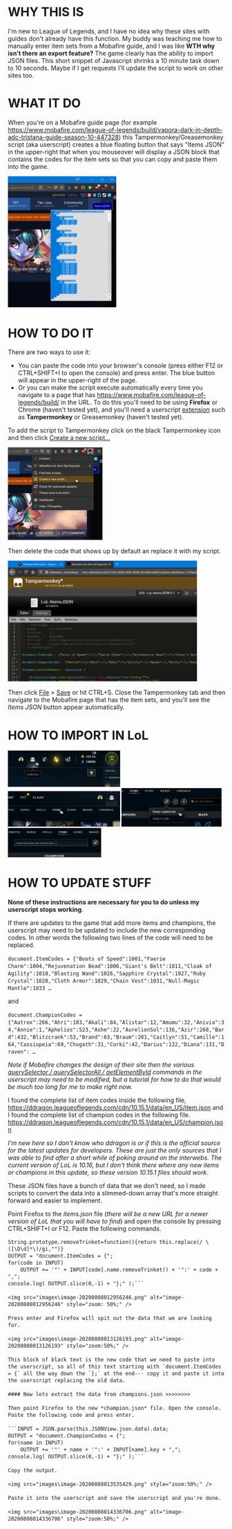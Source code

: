 # WHY THIS IS

I'm new to League of Legends, and I have no idea why these sites with guides don't already have this function. My buddy was teaching me how to manually enter item sets from a Mobafire guide, and I was like **WTH why isn't there an export feature?** The game clearly has the ability to import JSON files. This short snippet of Javascript shrinks a 10 minute task down to 10 seconds. Maybe if I get requests I'll update the script to work on other sites too.



# WHAT IT DO

When you're on a Mobafire guide page (for example https://www.mobafire.com/league-of-legends/build/vapora-dark-in-depth-adc-tristana-guide-season-10-447328) this Tampermonkey/Greasemonkey script (aka userscript) creates a blue floating button that says "Items JSON" in the upper-right that when you mouseover will display a JSON block that contains the codes for the item sets so that you can copy and paste them into the game.

<img src="images\image-20200807232917193.png" alt="image-20200807232917193" style="zoom:50%;" />



# HOW TO DO IT

There are two ways to use it:

- You can paste the code into your browser's console (press either F12 or CTRL+SHIFT+I to open the console) and press enter. The blue button will appear in the upper-right of the page.
- Or you can make the script execute automatically every time you navigate to a page that has https://www.mobafire.com/league-of-legends/build/ in the URL. To do this you'll need to be using **Firefox** or Chrome (haven't tested yet), and you'll need a userscript <u>extension</u> such as **Tampermonkey** or Greasemonkey (haven't tested yet).

To add the script to Tampermonkey click on the black Tampermonkey icon and then click <u>Create a new script...</u>

<img src="images\image-20200807194711068.png" alt="image-20200807194711068" style="zoom:50%;" />

Then delete the code that shows up by default an replace it with my script.

<img src="images\image-20200808015435179.png" alt="image-20200808015435179" style="zoom: 50%;" />

Then click  <u>File</u> > <u>Save</u> or hit CTRL+S.
Close the Tampermonkey tab and then navigate to the Mobafire page that has the item sets, and you'll see the *Items JSON* button appear automatically.



# HOW TO IMPORT IN LoL

<img src="images\image-20200807230049601.png" alt="image-20200807230049601" style="zoom:50%;" />

<img src="images\image-20200807230117721.png" alt="image-20200807230117721" style="zoom:50%;" />

<img src="images\image-20200807230202282.png" alt="image-20200807230202282" style="zoom:50%;" />

<img src="images\image-20200807230240350.png" alt="image-20200807230240350" style="zoom:50%;" />



# HOW TO UPDATE STUFF

**None of these instructions are necessary for you to do unless my userscript stops working**. 

If there are updates to the game that add more items and champions, the userscript may need to be updated to include the new corresponding codes. In other words the following two lines of the code will need to be replaced.

```document.ItemCodes = {"Boots of Speed":1001,"Faerie Charm":1004,"Rejuvenation Bead":1006,"Giant's Belt":1011,"Cloak of Agility":1018,"Blasting Wand":1026,"Sapphire Crystal":1027,"Ruby Crystal":1028,"Cloth Armor":1029,"Chain Vest":1031,"Null-Magic Mantle":1033 …```

and

```document.ChampionCodes = {"Aatrox":266,"Ahri":103,"Akali":84,"Alistar":12,"Amumu":32,"Anivia":34,"Annie":1,"Aphelios":523,"Ashe":22,"AurelionSol":136,"Azir":268,"Bard":432,"Blitzcrank":53,"Brand":63,"Braum":201,"Caitlyn":51,"Camille":164,"Cassiopeia":69,"Chogath":31,"Corki":42,"Darius":122,"Diana":131,"Draven": …```

*Note if Mobafire changes the design of their site then the various <u>querySelector / querySelectorAll / getElementById</u> commands in the userscript may need to be modified, but a tutorial for how to do that would be much too long for me to make right now.*

I found the complete list of item codes inside the following file,
https://ddragon.leagueoflegends.com/cdn/10.15.1/data/en_US/item.json
and I found the complete list of champion codes in the following file.
https://ddragon.leagueoflegends.com/cdn/10.15.1/data/en_US/champion.json

*I'm new here so I don't know who ddragon is or if this is the official source for the latest updates for developers. These are just the only sources that I was able to find after a short while of poking around on the interwebs. The current version of LoL is 10.16, but I don't think there where any new items or champions in this update, so these version 10.15.1 files should work.*

These JSON files have a bunch of data that we don't need, so I made scripts to convert the data into a slimmed-down array that's more straight forward and easier to implement.

Point Firefox to the *items.json* file (*there will be a new URL for a newer version of LoL that you will have to find*) and open the console by pressing CTRL+SHIFT+I or F12. Paste the following commands.

```INPUT = JSON.parse(this.JSONView.json.data).data;
String.prototype.removeTrinket=function(){return this.replace(/ \([\D\d]*\)/gi,"")}
OUTPUT = "document.ItemCodes = {";
for(code in INPUT)
    OUTPUT += '"' + INPUT[code].name.removeTrinket() + '":' + code + ",";
console.log( OUTPUT.slice(0,-1) + "};" );```

<img src="images\image-20200808012956246.png" alt="image-20200808012956246" style="zoom: 50%;" />

Press enter and Firefox will spit out the data that we are looking for.

<img src="images\image-20200808013126193.png" alt="image-20200808013126193" style="zoom:50%;" />

This block of black text is the new code that we need to paste into the userscript, so all of this text starting with `document.ItemCodes = {` all the way down the `};` at the end--- copy it and paste it into the userscript replacing the old data. 

#### Now lets extract the data from champions.json >>>>>>>>

Then point Firefox to the new *champion.json* file. Open the console. Paste the following code and press enter.

```INPUT = JSON.parse(this.JSONView.json.data).data;
OUTPUT = "document.ChampionCodes = {";
for(name in INPUT)
    OUTPUT += '"' + name + '":' + INPUT[name].key + ",";
console.log( OUTPUT.slice(0,-1) + "};" );```

Copy the output.

<img src="images\image-20200808013535429.png" style="zoom:50%;" />

Paste it into the userscript and save the userscript and you're done.

<img src="images\image-20200808014336706.png" alt="image-20200808014336706" style="zoom:50%;" />
